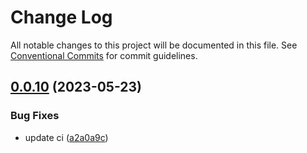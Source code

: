 # Change Log

All notable changes to this project will be documented in this file.
See [Conventional Commits](https://conventionalcommits.org) for commit guidelines.

## [0.0.10](https://github.com/SreenivasanNaarayanan/nx-monorepo/compare/@sreeni1312/reusable-lib@0.0.9...@sreeni1312/reusable-lib@0.0.10) (2023-05-23)

### Bug Fixes

- update ci ([a2a0a9c](https://github.com/SreenivasanNaarayanan/nx-monorepo/commit/a2a0a9cbbd6cbbd1825ab6b86312f7a95b1a52c5))
